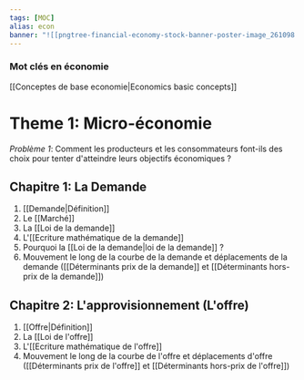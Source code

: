 ```yaml
---
tags: [MOC]
alias: econ
banner: "![[pngtree-financial-economy-stock-banner-poster-image_261098.jpg]]"
---
```

### Mot clés en économie
[[Conceptes de base economie|Economics basic concepts]]

# Theme 1: Micro-économie
*Problème 1*: Comment les producteurs et les consommateurs font-ils des choix pour tenter d'atteindre leurs objectifs économiques ?

## Chapitre 1: La Demande
1. [[Demande|Définition]]
2. Le [[Marché]]
3. La [[Loi de la demande]]
4. L'[[Ecriture mathématique de la demande]]
5. Pourquoi la [[Loi de la demande|loi de la demande]] ?
6. Mouvement le long de la courbe de la demande et déplacements de la demande ([[Déterminants prix de la demande]] et [[Déterminants hors-prix de la demande]])

## Chapitre 2: L'approvisionnement (L'offre)
1. [[Offre|Définition]]
2. La [[Loi de l'offre]]
3. L'[[Ecriture mathématique de l'offre]]
4. Mouvement le long de la courbe de l'offre et déplacements d'offre ([[Déterminants prix de l'offre]] et [[Déterminants hors-prix de l'offre]])